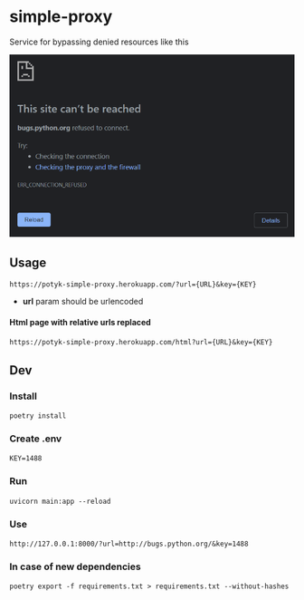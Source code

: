 <!-- todo rewrite -->

# simple-proxy

Service for bypassing denied resources like this

![err](./err.png)

## Usage

```
https://potyk-simple-proxy.herokuapp.com/?url={URL}&key={KEY}
```

- **url** param should be urlencoded 

#### Html page with relative urls replaced

```
https://potyk-simple-proxy.herokuapp.com/html?url={URL}&key={KEY}
```

## Dev 

### Install

```
poetry install
```

### Create .env

```
KEY=1488
```

### Run

```
uvicorn main:app --reload
```

### Use

```
http://127.0.0.1:8000/?url=http://bugs.python.org/&key=1488
```

### In case of new dependencies 

```
poetry export -f requirements.txt > requirements.txt --without-hashes
```
